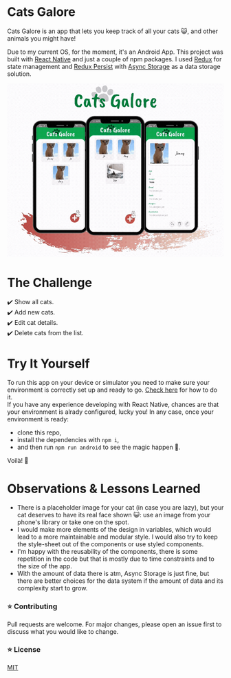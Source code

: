 # Cats Galore
Cats Galore is an app that lets you keep track of all your cats :smiley_cat:, and other animals you might have!

Due to my current OS, for the moment, it's an Android App. This project was built with [React Native](https://reactnative.dev/) and just a couple of npm packages. I used [Redux](https://redux.js.org/) for state management and [Redux Persist](https://github.com/rt2zz/redux-persist) with [Async Storage](https://react-native-community.github.io/async-storage/) as a data storage solution.

![Cats Galore demo](./demo/catsGaloreGif.gif)

# The Challenge
:heavy_check_mark: Show all cats.     
:heavy_check_mark: Add new cats.  
:heavy_check_mark: Edit cat details.  
:heavy_check_mark: Delete cats from the list.  

# Try It Yourself
To run this app on your device or simulator you need to make sure your environment is correctly set up and ready to go. [Check here](https://reactnative.dev/docs/environment-setup) for how to do it.  
If you have any experience developing with React Native, chances are that your environment is alrady configured, lucky you!
In any case, once your environment is ready:  
- clone this repo,
- install the dependencies with ```npm i```,
- and then run ```npm run android``` to see the magic happen :tada:.

Voilà! :rocket:

# Observations & Lessons Learned
- There is a placeholder image for your cat (in case you are lazy), but your cat deserves to have its real face shown :smiley_cat:: use an image from your phone's library or take one on the spot.
- I would make more elements of the design in variables, which would lead to a more maintainable and modular style. I would also try to keep the style-sheet out of the components or use styled components.
- I'm happy with the reusability of the components, there is some repetition in the code but that is mostly due to time constraints and to the size of the app.
- With the amount of data there is atm, Async Storage is just fine, but there are better choices for the data system if the amount of data and its complexity start to grow.


### :star: Contributing
Pull requests are welcome. For major changes, please open an issue first to discuss what you would like to change.

### :star: License
[MIT](https://choosealicense.com/licenses/mit/)
